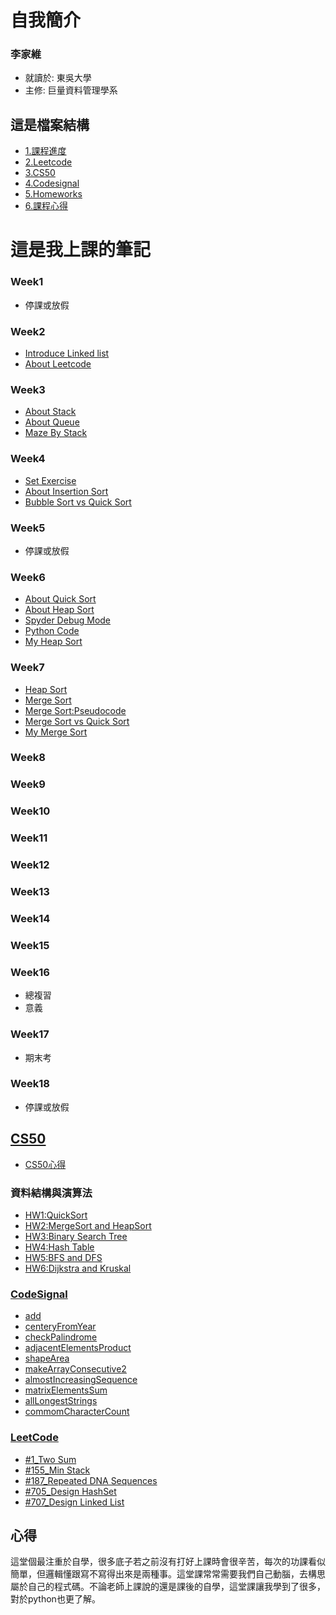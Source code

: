 # 自我簡介
### **李家維** 
* 就讀於: 東吳大學
* 主修: 巨量資料管理學系
## 這是檔案結構
- [1.課程進度](#這是我上課的筆記)
- [2.Leetcode](#Leetcode)
- [3.CS50](#CS50)
- [4.Codesignal](#Codesignal)
- [5.Homeworks](#資料結構與演算法)
- [6.課程心得](#心得)
# 這是我上課的筆記
### Week1
- 停課或放假
### Week2
- [Introduce Linked list](https://www.youtube.com/watch?v=WwfhLC16bis&feature=emb_logo)
- [About Leetcode](https://leetcode.com/problemset/all/)
### Week3
- [About Stack](http://alrightchiu.github.io/SecondRound/stack-introjian-jie.html)
- [About Queue](http://alrightchiu.github.io/SecondRound/priority-queueintrojian-jie.html)
- [Maze By Stack](https://www.youtube.com/watch?v=yCQLluCn3rc&feature=emb_logo)
### Week4
- [Set Exercise](https://leetcode.com/problems/set-mismatch/)
- [About Insertion Sort](http://notepad.yehyeh.net/Content/Algorithm/Sort/Insertion/1.php)
- [Bubble Sort vs Quick Sort](https://www.youtube.com/watch?v=G4dwRF_Rzd0&feature=emb_logo)
### Week5
- 停課或放假
### Week6
- [About Quick Sort](http://alrightchiu.github.io/SecondRound/comparison-sort-quick-sortkuai-su-pai-xu-fa.html)
- [About Heap Sort](http://alrightchiu.github.io/SecondRound/comparison-sort-heap-sortdui-ji-pai-xu-fa.html)
- [Spyder Debug Mode](https://docs.spyder-ide.org/debugging.html)
- [Python Code](https://realpython.com/python-pep8/?fbclid=IwAR1olxlNcAQhKZVNw6-JBCituCKsqfk3YL67xOMfQA-_fyqbHyrFJRm15T4)
-  [My Heap Sort](https://github.com/C-WeiYu/WeiYu/blob/master/HW2/heap_sort_06170201.py)
### Week7
- [Heap Sort](https://algorithm.yuanbin.me/zh-tw/basics_data_structure/heap.html)
- [Merge Sort](https://www.c-programming-simple-steps.com/merge-sort.html)
- [Merge Sort:Pseudocode](https://www.slideshare.net/MJabin/merge-sort-and-quick-sort)
- [Merge Sort vs Quick Sort](https://www.youtube.com/watch?time_continue=1&v=es2T6KY45cA&feature=emb_logo)
-  [My Merge Sort](https://github.com/C-WeiYu/WeiYu/blob/master/HW2/merge_sort_06170201.py)
### Week8

### Week9
### Week10
### Week11
### Week12
### Week13
### Week14
### Week15
### Week16
- 總複習
- 意義
### Week17
- 期末考
### Week18
- 停課或放假
## [CS50](https://github.com/jacob13jacob13/myself-/tree/master/CS50)
-  [CS50心得](https://github.com/jacob13jacob13/myself-/tree/master/CS50)
### 資料結構與演算法
-  [HW1:QuickSort](https://github.com/jacob13jacob13/myself-/tree/master/HW1)
-  [HW2:MergeSort and HeapSort](https://github.com/jacob13jacob13/myself-/tree/master/HW2)
-  [HW3:Binary Search Tree](https://github.com/jacob13jacob13/myself-/tree/master/HW3)
-  [HW4:Hash Table](https://github.com/jacob13jacob13/myself-/tree/master/HW4)
-  [HW5:BFS and DFS](https://github.com/jacob13jacob13/myself-/tree/master/HW5)
-  [HW6:Dijkstra and Kruskal](https://github.com/jacob13jacob13/myself-/tree/master/HW6)
### [CodeSignal](https://github.com/jacob13jacob13/myself-/tree/master/Codesignal)
-  [add](https://github.com/jacob13jacob13/myself-/blob/master/Codesignal/add.py)      
-  [centeryFromYear](https://github.com/jacob13jacob13/myself-/blob/master/Codesignal/centeryFromYear.py)   
-  [checkPalindrome](https://github.com/jacob13jacob13/myself-/blob/master/Codesignal/checkPalindrome.py)       
-  [adjacentElementsProduct](https://github.com/jacob13jacob13/myself-/blob/master/Codesignal/adjacentElementsProduct.py)   
-  [shapeArea](https://github.com/jacob13jacob13/myself-/blob/master/Codesignal/shapeArea.py)   
-  [makeArrayConsecutive2](https://github.com/jacob13jacob13/myself-/blob/master/Codesignal/makeArrayConsecutive2.py)   
-  [almostIncreasingSequence](https://github.com/jacob13jacob13/myself-/blob/master/Codesignal/almostIncreasingSequence.py)   
-  [matrixElementsSum](https://github.com/jacob13jacob13/myself-/blob/master/Codesignal/matrixElementsSum.py)   
-  [allLongestStrings](https://github.com/jacob13jacob13/myself-/blob/master/Codesignal/allLongestStrings.py)   
-  [commomCharacterCount](https://github.com/jacob13jacob13/myself-/blob/master/Codesignal/commomCharacterCount.py)   
### [LeetCode](https://github.com/jacob13jacob13/myself-/tree/master/Leetcode)
-  [#1_Two Sum](https://github.com/jacob13jacob13/myself-/blob/master/Leetcode/1_Two%20Sum_06170121.py)
-  [#155_Min Stack](https://github.com/jacob13jacob13/myself-/blob/master/Leetcode/155_Min%20Stack_06170121.py)
-  [#187_Repeated DNA Sequences](https://github.com/jacob13jacob13/myself-/blob/master/Leetcode/187_Repeated%20DNA%20Sequences_06170121.py)
-  [#705_Design HashSet](https://github.com/jacob13jacob13/myself-/blob/master/Leetcode/705_Design%20HashSet_06170121.py)
-  [#707_Design Linked List](https://github.com/jacob13jacob13/myself-/blob/master/Leetcode/707_Design%20Linked%20List_06170121.py)
## 心得
這堂個最注重於自學，很多底子若之前沒有打好上課時會很辛苦，每次的功課看似簡單，但邏輯懂跟寫不寫得出來是兩種事。這堂課常常需要我們自己動腦，去構思屬於自己的程式碼。不論老師上課說的還是課後的自學，這堂課讓我學到了很多，對於python也更了解。

